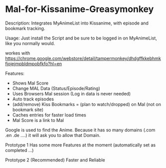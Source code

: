 # Mal-for-Kissanime-Greasymonkey

Description:
Integrates MyAnimeList into Kissanime, with episode and bookmark tracking.

Usage: Just install the Script and be sure to be logged in on MyAnimeList, like you normally would.

workes with https://chrome.google.com/webstore/detail/tampermonkey/dhdgffkkebhmkfjojejmpbldmpobfkfo?hl=en

Features:
- Shows Mal Score
- Change MAL Data (Status/Episode/Rating)
- Uses Browsers Mal session (Log in data is never needed)
- Auto track episodes
- (add/remove) Kiss Bookmarks = (plan to watch/dropped) on Mal (not on bookmark site)
- Caches entries for faster load times
- Mal Score is a link to Mal

Google is used to find the Anime. Because it has so many domains (.com .en .de ....) it will ask you to allow that Domain.

Prototype 1
Has some more Features at the moment (automatically set as completed ...)

Prototype 2 (Recommended)
Faster and Reliable
